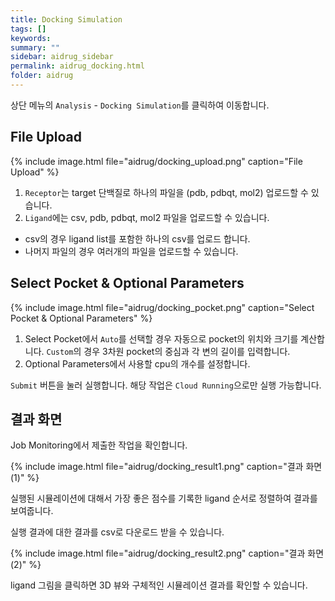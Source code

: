```yaml
---
title: Docking Simulation
tags: []
keywords:
summary: ""
sidebar: aidrug_sidebar
permalink: aidrug_docking.html
folder: aidrug
---
```


상단 메뉴의 `Analysis` - `Docking Simulation`를 클릭하여 이동합니다.

## File Upload

{% include image.html file="aidrug/docking_upload.png" caption="File Upload" %}

1. `Receptor`는 target 단백질로 하나의 파일을 (pdb, pdbqt, mol2) 업로드할 수 있습니다.
2. `Ligand`에는 csv, pdb, pdbqt, mol2 파일을 업로드할 수 있습니다.
- csv의 경우 ligand list를 포함한 하나의 csv를 업로드 합니다.
- 나머지 파일의 경우 여러개의 파일을 업로드할 수 있습니다.

## Select Pocket & Optional Parameters

{% include image.html file="aidrug/docking_pocket.png" caption="Select Pocket & Optional Parameters" %}

1. Select Pocket에서 `Auto`를 선택할 경우 자동으로 pocket의 위치와 크기를 계산합니다. `Custom`의 경우 3차원 pocket의 중심과 각 변의 길이를 입력합니다.
2. Optional Parameters에서 사용할 cpu의 개수를 설정합니다.

`Submit` 버튼을 눌러 실행합니다. 해당 작업은 `Cloud Running`으로만 실행 가능합니다.

## 결과 화면

Job Monitoring에서 제출한 작업을 확인합니다.

{% include image.html file="aidrug/docking_result1.png" caption="결과 화면 (1)" %}

실행된 시뮬레이션에 대해서 가장 좋은 점수를 기록한 ligand 순서로 정렬하여 결과를 보여줍니다.

실행 결과에 대한 결과를 csv로 다운로드 받을 수 있습니다.


{% include image.html file="aidrug/docking_result2.png" caption="결과 화면 (2)" %}

ligand 그림을 클릭하면 3D 뷰와 구체적인 시뮬레이션 결과를 확인할 수 있습니다.